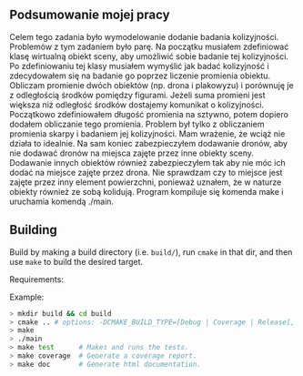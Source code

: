 ## Podsumowanie mojej pracy
Celem tego zadania było wymodelowanie dodanie badania kolizyjności. Problemów z tym zadaniem było parę. Na początku musiałem zdefiniować klasę wirtualną obiekt sceny, aby umożliwić sobie badanie tej kolizyjności. Po zdefiniowaniu tej klasy musiałem wymyślić jak badać kolizyjność i zdecydowałem się na badanie go poprzez liczenie promienia obiektu. Obliczam promienie dwóch obiektów (np. drona i plakowyzu) i porównuję je z odległością środków pomiędzy figurami. Jeżeli suma promieni jest większa niż odległość środków dostajemy komunikat o kolizyjności. Początkowo zdefiniowałem długość promienia na sztywno, potem dopiero dodałem obliczanie tego promienia. Problem był tylko z obliczaniem promienia skarpy i badaniem jej kolizyjności. Mam wrażenie, że wciąż nie działa to idealnie. Na sam koniec zabezpieczyłem dodawanie dronów, aby nie dodawać dronów na miejsca zajęte przez inne obiekty sceny. Dodawanie innych obiektów również zabezpieczyłem tak aby nie móc ich dodać na miejsce zajęte przez drona. Nie sprawdzam czy to miejsce jest zajęte przez inny element powierzchni, ponieważ uznałem, że w naturze obiekty również ze sobą kolidują. Program kompiluje się komenda make i uruchamia komendą ./main.
## Building 

Build by making a build directory (i.e. `build/`), run `cmake` in that dir, and then use `make` to build the desired target.

Requirements: 

Example:

``` bash
> mkdir build && cd build
> cmake .. # options: -DCMAKE_BUILD_TYPE=[Debug | Coverage | Release], Debug is default
> make
> ./main
> make test      # Makes and runs the tests.
> make coverage  # Generate a coverage report.
> make doc       # Generate html documentation.
```



